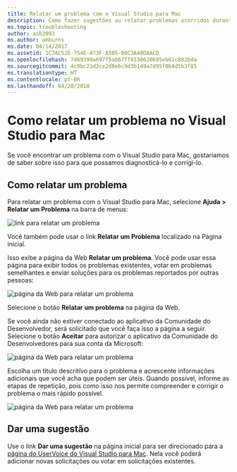 ```yaml
---
title: Relatar um problema com o Visual Studio para Mac
description: Como fazer sugestões ou relatar problemas ocorridos durante o uso do Visual Studio para Mac.
ms.topic: troubleshooting
author: asb3993
ms.author: amburns
ms.date: 04/14/2017
ms.assetid: 1C7AC52E-754E-473F-A5B5-00C3A40DAACD
ms.openlocfilehash: 7469399a697f5ab677f8130620685eb61c882b4a
ms.sourcegitcommit: 4c0bc21d2ce2d8e6c9d3b149a7d95f0b4d5b3f85
ms.translationtype: HT
ms.contentlocale: pt-BR
ms.lasthandoff: 04/20/2018
---
```

# <a name="how-to-report-a-problem-in-visual-studio-for-mac"></a>Como relatar um problema no Visual Studio para Mac

Se você encontrar um problema com o Visual Studio para Mac, gostaríamos de saber sobre isso para que possamos diagnosticá-lo e corrigi-lo. 

## <a name="how-to-report-a-problem"></a>Como relatar um problema

Para relatar um problema com o Visual Studio para Mac, selecione **Ajuda > Relatar um Problema** na barra de menus:

![link para relatar um problema](media/report-problem-image1.png)

Você também pode usar o link **Relatar um Problema** localizado na Página inicial.

Isso exibe a página da Web **Relatar um problema**. Você pode usar essa página para exibir todos os problemas existentes, votar em problemas semelhantes e enviar soluções para os problemas reportados por outras pessoas:

![página da Web para relatar um problema](media/report-problem-image2.png)

Selecione o botão **Relatar um problema** na página da Web. 

Se você ainda não estiver conectado ao aplicativo da Comunidade do Desenvolvedor, será solicitado que você faça isso a página a seguir. Selecione o botão **Aceitar** para autorizar o aplicativo da Comunidade do Desenvolvedores para sua conta da Microsoft:

![página da Web para relatar um problema](media/report-problem-image3.png)

Escolha um título descritivo para o problema e acrescente informações adicionais que você acha que podem ser úteis. Quando possível, informe as etapas de repetição, pois como isso nos permite compreender e corrigir o problema o mais rápido possível.

![página da Web para relatar um problema](media/report-problem-image4.png)

## <a name="provide-a-suggestion"></a>Dar uma sugestão

Use o link **Dar uma sugestão** na página inicial para ser direcionado para a [página do UserVoice do Visual Studio para Mac](https://visualstudio.uservoice.com/forums/563332-visual-studio-for-mac). Nela você poderá adicionar novas solicitações ou votar em solicitações existentes.